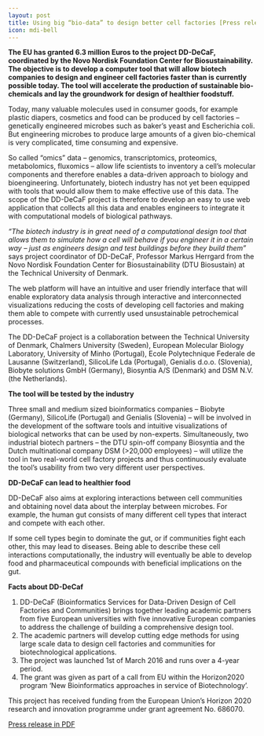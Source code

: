 ```yaml
---
layout: post
title: Using big “bio-data” to design better cell factories [Press release]
icon: mdi-bell
---
```


<b>The EU has granted 6.3 million Euros to the project DD-DeCaF, coordinated by the Novo Nordisk Foundation Center for Biosustainability. The objective is to develop a computer tool that will allow biotech companies to design and engineer cell factories faster than is currently possible today. The tool will accelerate the production of sustainable bio-chemicals and lay the groundwork for design of healthier foodstuff.</b>

Today, many valuable molecules used in consumer goods, for example plastic diapers, cosmetics and food can be produced by cell factories – genetically engineered microbes such as baker’s yeast and Escherichia coli. But engineering microbes to produce large amounts of a given bio-chemical is very complicated, time consuming and expensive.

So called “omics” data – genomics, transcriptomics, proteomics, metabolomics, fluxomics – allow life scientists to inventory a cell’s molecular components and therefore enables a data-driven approach to biology and bioengineering. Unfortunately, biotech industry has not yet been equipped with tools that would allow them to make effective use of this data. The scope of the DD-DeCaF project is therefore to develop an easy to use web application that collects all this data and enables engineers to integrate it with computational models of biological pathways. 

<i>“The biotech industry is in great need of a computational design tool that allows them to simulate how a cell will behave if you engineer it in a certain way – just as engineers design and test buildings before they build them”</i> says project coordinator of DD-DeCaF, Professor Markus Herrgard from the Novo Nordisk Foundation Center for Biosustainability (DTU Biosustain) at the Technical University of Denmark.

The web platform will have an intuitive and user friendly interface that will enable exploratory data analysis through interactive and interconnected visualizations reducing the costs of developing cell factories and making them able to compete with currently used unsustainable petrochemical processes. 

The DD-DeCaF project is a collaboration between the Technical University of Denmark, Chalmers University (Sweden), European Molecular Biology Laboratory, University of Minho (Portugal), Ecole Polytechnique Federale de Lausanne (Switzerland), SilicoLife Lda (Portugal), Genialis d.o.o. (Slovenia), Biobyte solutions GmbH (Germany), Biosyntia A/S (Denmark) and DSM N.V. (the Netherlands).

<b>The tool will be tested by the industry</b>

Three small and medium sized bioinformatics companies – Biobyte (Germany), SilicoLife (Portugal) and Genialis (Slovenia) – will be involved in the development of the software tools and intuitive visualizations of biological networks that can be used by non-experts. Simultaneously, two industrial biotech partners – the DTU spin-off company Biosyntia and the Dutch multinational company DSM (>20,000 employees) – will utilize the tool in two real-world cell factory projects and thus continuously evaluate the tool’s usability from two very different user perspectives.

<b>DD-DeCaF can lead to healthier food</b>

DD-DeCaF also aims at exploring interactions between cell communities and obtaining novel data about the interplay between microbes. For example, the human gut consists of many different cell types that interact and compete with each other. 

If some cell types begin to dominate the gut, or if communities fight each other, this may lead to diseases. Being able to describe these cell interactions computationally, the industry will eventually be able to develop food and pharmaceutical compounds with beneficial implications on the gut.

<b>Facts about DD-DeCaf</b>

<ol>
  <li>DD-DeCaF (Bioinformatics Services for Data-Driven Design of Cell Factories and Communities) brings together leading academic partners from five European universities with five innovative European companies to address the challenge of building a comprehensive design tool. </li>
  <li>The academic partners will develop cutting edge methods for using large scale data to design cell factories and communities for biotechnological applications.</li>
  <li>The project was launched 1st of March 2016 and runs over a 4-year period.</li>
  <li>The grant was given as part of a call from EU within the Horizon2020 program ‘New Bioinformatics approaches in service of Biotechnology’.</li>
</ol>

This project has received funding from the European Union’s Horizon 2020 research and innovation programme under grant agreement No. 686070.

<a href="/images/dd-decaf-pressrelease_20160401.pdf">Press release in PDF</a>

